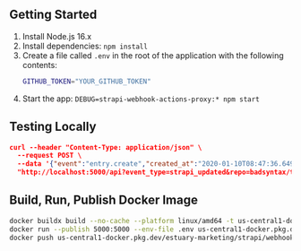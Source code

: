 ## Getting Started

1. Install Node.js 16.x
2. Install dependencies: `npm install`
3. Create a file called `.env` in the root of the application with the following contents:
   ```bash
   GITHUB_TOKEN="YOUR_GITHUB_TOKEN"
   ```
4. Start the app: `DEBUG=strapi-webhook-actions-proxy:* npm start`

## Testing Locally

```json
curl --header "Content-Type: application/json" \
  --request POST \
  --data '{"event":"entry.create","created_at":"2020-01-10T08:47:36.649Z","model":"example","entry":{}}' \
  "http://localhost:5000/api?event_type=strapi_updated&repo=badsyntax/thirlby-village"
```

## Build, Run, Publish Docker Image

```bash
docker buildx build --no-cache --platform linux/amd64 -t us-central1-docker.pkg.dev/estuary-marketing/strapi/webhook-proxy:latest .
docker run --publish 5000:5000 --env-file .env us-central1-docker.pkg.dev/estuary-marketing/strapi/webhook-proxy:latest
docker push us-central1-docker.pkg.dev/estuary-marketing/strapi/webhook-proxy:latest
```
